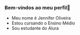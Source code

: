 ### Bem-vindos ao meu perfil💜

- Meu nome é Jennifer Oliveira
- Estou cursando o Ensino Médio
- Sou estudante do Alura

